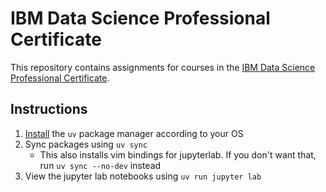 # IBM Data Science Professional Certificate

This repository contains assignments for courses in the [IBM Data Science Professional Certificate](https://www.coursera.org/professional-certificates/ibm-data-science).

## Instructions

1. [Install](https://docs.astral.sh/uv/getting-started/installation/) the `uv` package manager according to your OS
2. Sync packages using `uv sync`
   - This also installs vim bindings for jupyterlab. If you don't want that, run `uv sync --no-dev` instead
3. View the jupyter lab notebooks using `uv run jupyter lab`
